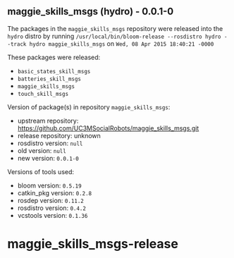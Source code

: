 ## maggie_skills_msgs (hydro) - 0.0.1-0

The packages in the `maggie_skills_msgs` repository were released into the `hydro` distro by running `/usr/local/bin/bloom-release --rosdistro hydro --track hydro maggie_skills_msgs` on `Wed, 08 Apr 2015 18:40:21 -0000`

These packages were released:
- `basic_states_skill_msgs`
- `batteries_skill_msgs`
- `maggie_skills_msgs`
- `touch_skill_msgs`

Version of package(s) in repository `maggie_skills_msgs`:
- upstream repository: https://github.com/UC3MSocialRobots/maggie_skills_msgs.git
- release repository: unknown
- rosdistro version: `null`
- old version: `null`
- new version: `0.0.1-0`

Versions of tools used:
- bloom version: `0.5.19`
- catkin_pkg version: `0.2.8`
- rosdep version: `0.11.2`
- rosdistro version: `0.4.2`
- vcstools version: `0.1.36`


# maggie_skills_msgs-release
